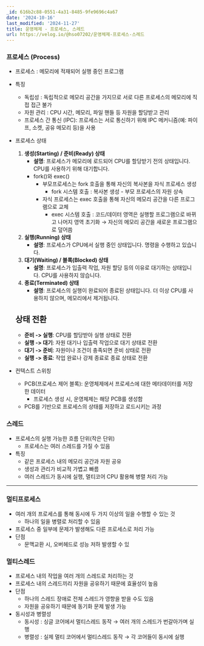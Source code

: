 ```yaml
---
_id: 616b2c88-0551-4a31-8485-9fe9696c4a67
date: '2024-10-16'
last_modified: '2024-11-27'
title: 운영체제 - 프로세스, 스레드
url: https://velog.io/@hso07202/운영체제-프로세스-스레드
---
```


### 프로세스 (Process)

- 프로세스 : 메모리에 적재되어 실행 중인 프로그램
- 특징
    - 독립성 : 독립적으로 메모리 공간을 가지므로 서로 다른 프로세스의 메모리에 직접 접근 불가
    - 자원 관리 : CPU 시간, 메모리, 파일 핸들 등 자원을 할당받고 관리
    - 프로세스 간 통신 (IPC): 프로세스는 서로 통신하기 위해 IPC 메커니즘(예: 파이프, 소켓, 공유 메모리 등)을 사용
- 프로세스 상태
    
    
    1. **생성(Starting) / 준비(Ready) 상태**
        - **설명**: 프로세스가 메모리에 로드되어 CPU를 할당받기 전의 상태입니다. CPU를 사용하기 위해 대기합니다.
        - fork()와 exec()
            - 부모프로세스는 fork 호출을 통해 자신의 복사본을 자식 프로세스 생성
                - fork 시스템 호출 : 복사본 생성 - 부모 프로세스의 자원 상속
            - 자식 프로세스는 exec 호출을 통해 자신의 메모리 공간을 다른 프로그램으로 교체
                - exec 시스템 호출 : 코드/데이터 영역은 실행할 프로그램으로 바뀌고 나머지 영역 초기화 → 자신의 메모리 공간을 새로운 프로그램으로 덮어씀
    2. **실행(Running) 상태**
        - **설명**: 프로세스가 CPU에서 실행 중인 상태입니다. 명령을 수행하고 있습니다.
    3. **대기(Waiting) / 블록(Blocked) 상태**
        - **설명**: 프로세스가 입출력 작업, 자원 할당 등의 이유로 대기하는 상태입니다. CPU를 사용하지 않습니다.
    4. **종료(Terminated) 상태**
        - **설명**: 프로세스의 실행이 완료되어 종료된 상태입니다. 더 이상 CPU를 사용하지 않으며, 메모리에서 제거됩니다.
    
    ## 상태 전환
    
    - **준비 -> 실행**: CPU를 할당받아 실행 상태로 전환
    - **실행 -> 대기**: 자원 대기나 입출력 작업으로 대기 상태로 전환
    - **대기 -> 준비**: 자원이나 조건이 충족되면 준비 상태로 전환
    - **실행 -> 종료**: 작업 완료나 강제 종료로 종료 상태로 전환

    
- 컨텍스트 스위칭
    - PCB(프로세스 제어 블록): 운영체제에서 프로세스에 대한 메타데이터를 저장한 데이터
        - 프로세스 생성 시, 운영체제는 해당 PCB를 생성함
    - PCB를 기반으로 프로세스의 상태를 저장하고 로드시키는 과정

### 스레드

- 프로세스의 실행 가능한 흐름 단위(작은 단위)
    - 프로세스는 여러 스레드를 가질 수 있음
- 특징
    - 같은 프로세스 내의 메모리 공간과 자원 공유
    - 생성과 관리가 비교적 가볍고 빠름
    - 여러 스레드가 동시에 실행, 멀티코어 CPU 활용해 병렬 처리 가능

---

### 멀티프로세스

- 여러 개의 프로세스를 통해 동시에 두 가지 이상의 일을 수행할 수 있는  것
    - 하나의 일을 병렬로 처리할 수 있음
- 프로세스 중 일부에 문제가 발생해도 다른 프로세스로 처리 가능
- 단점
    - 문맥교환 시, 오버헤드로 성능 저하 발생할 수 있

### 멀티스레드

- 프로세스 내의 작업을 여러 개의 스레드로 처리하는 것
- 프로세스 내의 스레드끼리 자원을 공유하기 때문에 효율성이 높음
- 단점
    - 하나의 스레드 장애로 전체 스레드가 영향을 받을 수도 있음
    - 자원을 공유하기 때문에 동기화 문제 발생 가능
- 동시성과 병렬성
    - 동시성 : 싱글 코어에서 멀티스레드 동작 → 여러 개의 스레드가 번갈아가며 실행
    - 병렬성 : 실제 멀티 코어에서 멀티스레드 동작 → 각 코어들이 동시에 실행